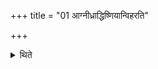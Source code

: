 +++
title = "01 आग्नीध्राद्धिष्णियान्विहरति"

+++

<details><summary>थिते</summary>

आग्नीध्राद्धिष्णियान्विहरति १
</details>
